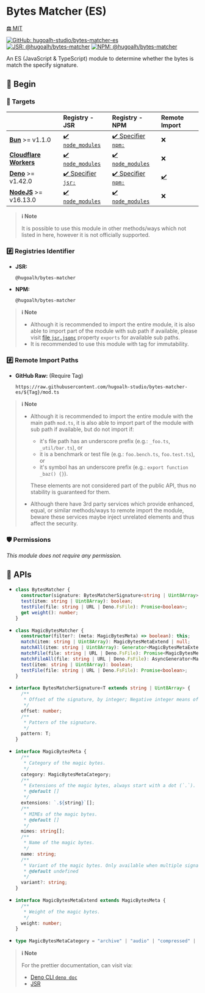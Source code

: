 # Bytes Matcher (ES)

[**⚖️** MIT](./LICENSE.md)

[![GitHub: hugoalh-studio/bytes-matcher-es](https://img.shields.io/github/v/release/hugoalh-studio/bytes-matcher-es?label=hugoalh-studio/bytes-matcher-es&labelColor=181717&logo=github&logoColor=ffffff&sort=semver&style=flat "GitHub: hugoalh-studio/bytes-matcher-es")](https://github.com/hugoalh-studio/bytes-matcher-es)
[![JSR: @hugoalh/bytes-matcher](https://img.shields.io/jsr/v/@hugoalh/bytes-matcher?label=JSR%20@hugoalh/bytes-matcher&labelColor=F7DF1E&logoColor=000000&style=flat "JSR: @hugoalh/bytes-matcher")](https://jsr.io/@hugoalh/bytes-matcher)
[![NPM: @hugoalh/bytes-matcher](https://img.shields.io/npm/v/@hugoalh/bytes-matcher?label=@hugoalh/bytes-matcher&labelColor=CB3837&logo=npm&logoColor=ffffff&style=flat "NPM: @hugoalh/bytes-matcher")](https://www.npmjs.com/package/@hugoalh/bytes-matcher)

An ES (JavaScript & TypeScript) module to determine whether the bytes is match the specify signature.

## 🔰 Begin

### 🎯 Targets

|  | **Registry - JSR** | **Registry - NPM** | **Remote Import** |
|:--|:--|:--|:--|
| **[Bun](https://bun.sh/)** >= v1.1.0 | [✔️ `node_modules`](https://jsr.io/docs/npm-compatibility) | [✔️ Specifier `npm:`](https://bun.sh/docs/runtime/autoimport) | ❌ |
| **[Cloudflare Workers](https://workers.cloudflare.com/)** | [✔️ `node_modules`](https://jsr.io/docs/with/cloudflare-workers) | [✔️ `node_modules`](https://docs.npmjs.com/using-npm-packages-in-your-projects) | ❌ |
| **[Deno](https://deno.land/)** >= v1.42.0 | [✔️ Specifier `jsr:`](https://jsr.io/docs/with/deno) | [✔️ Specifier `npm:`](https://docs.deno.com/runtime/manual/node/npm_specifiers) | [✔️](https://docs.deno.com/runtime/manual/basics/modules/#remote-import) |
| **[NodeJS](https://nodejs.org/)** >= v16.13.0 | [✔️ `node_modules`](https://jsr.io/docs/with/node) | [✔️ `node_modules`](https://docs.npmjs.com/using-npm-packages-in-your-projects) | ❌ |

> **ℹ️ Note**
>
> It is possible to use this module in other methods/ways which not listed in here, however it is not officially supported.

### #️⃣ Registries Identifier

- **JSR:**
  ```
  @hugoalh/bytes-matcher
  ```
- **NPM:**
  ```
  @hugoalh/bytes-matcher
  ```

> **ℹ️ Note**
>
> - Although it is recommended to import the entire module, it is also able to import part of the module with sub path if available, please visit [file `jsr.jsonc`](./jsr.jsonc) property `exports` for available sub paths.
> - It is recommended to use this module with tag for immutability.

### #️⃣ Remote Import Paths

- **GitHub Raw:** (Require Tag)
  ```
  https://raw.githubusercontent.com/hugoalh-studio/bytes-matcher-es/${Tag}/mod.ts
  ```

> **ℹ️ Note**
>
> - Although it is recommended to import the entire module with the main path `mod.ts`, it is also able to import part of the module with sub path if available, but do not import if:
>
>   - it's file path has an underscore prefix (e.g.: `_foo.ts`, `_util/bar.ts`), or
>   - it is a benchmark or test file (e.g.: `foo.bench.ts`, `foo.test.ts`), or
>   - it's symbol has an underscore prefix (e.g.: `export function _baz() {}`).
>
>   These elements are not considered part of the public API, thus no stability is guaranteed for them.
> - Although there have 3rd party services which provide enhanced, equal, or similar methods/ways to remote import the module, beware these services maybe inject unrelated elements and thus affect the security.

### 🛡️ Permissions

*This module does not require any permission.*

## 🧩 APIs

- ```ts
  class BytesMatcher {
    constructor(signature: BytesMatcherSignature<string | Uint8Array>[]): this;
    test(item: string | Uint8Array): boolean;
    testFile(file: string | URL | Deno.FsFile): Promise<boolean>;
    get weight(): number;
  }
  ```
- ```ts
  class MagicBytesMatcher {
    constructor(filter?: (meta: MagicBytesMeta) => boolean): this;
    match(item: string | Uint8Array): MagicBytesMetaExtend | null;
    matchAll(item: string | Uint8Array): Generator<MagicBytesMetaExtend>;
    matchFile(file: string | URL | Deno.FsFile): Promise<MagicBytesMetaExtend | null>;
    matchFileAll(file: string | URL | Deno.FsFile): AsyncGenerator<MagicBytesMetaExtend>;
    test(item: string | Uint8Array): boolean;
    testFile(file: string | URL | Deno.FsFile): Promise<boolean>;
  }
  ```
- ```ts
  interface BytesMatcherSignature<T extends string | Uint8Array> {
    /**
     * Offset of the signature, by integer; Negative integer means offset from the end of the bytes.
     */
    offset: number;
    /**
     * Pattern of the signature.
     */
    pattern: T;
  }
  ```
- ```ts
  interface MagicBytesMeta {
    /**
     * Category of the magic bytes.
     */
    category: MagicBytesMetaCategory;
    /**
     * Extensions of the magic bytes, always start with a dot (`.`).
     * @default []
     */
    extensions: `.${string}`[];
    /**
     * MIMEs of the magic bytes.
     * @default []
     */
    mimes: string[];
    /**
     * Name of the magic bytes.
     */
    name: string;
    /**
     * Variant of the magic bytes. Only available when multiple signatures with same meta.
     * @default undefined
     */
    variant?: string;
  }
  ```
- ```ts
  interface MagicBytesMetaExtend extends MagicBytesMeta {
    /**
     * Weight of the magic bytes.
     */
    weight: number;
  }
  ```
- ```ts
  type MagicBytesMetaCategory = "archive" | "audio" | "compressed" | "database" | "diagram" | "disk" | "document" | "ebook" | "executable" | "font" | "formula" | "geospatial" | "image" | "metadata" | "model" | "other" | "package" | "playlist" | "presentation" | "rom" | "spreadsheet" | "subtitle" | "video";
  ```

> **ℹ️ Note**
>
> For the prettier documentation, can visit via:
>
> - [Deno CLI `deno doc`](https://deno.land/manual/tools/documentation_generator)
> - [JSR](https://jsr.io/@hugoalh/bytes-matcher)
